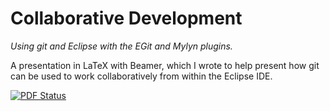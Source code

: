 Collaborative Development
=========================

*Using git and Eclipse with the EGit and Mylyn plugins.*

A presentation in LaTeX with Beamer, which I wrote to help present how git
can be used to work collaboratively from within the Eclipse IDE.

[![PDF Status](https://www.sharelatex.com/github/repos/sinisterstuf/git-presentation/builds/latest/badge.svg)](https://www.sharelatex.com/github/repos/sinisterstuf/git-presentation/builds/latest/output.pdf)

